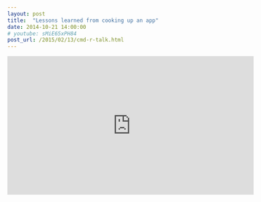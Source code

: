 ```yaml
---
layout: post
title:  "Lessons learned from cooking up an app"
date: 2014-10-21 14:00:00
# youtube: sMiE65xPH84
post_url: /2015/02/13/cmd-r-talk.html
---
```


<iframe width="560" height="315" src="https://www.youtube.com/embed/sMiE65xPH84" frameborder="0" allowfullscreen></iframe>